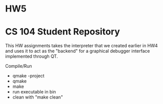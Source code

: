 # HW5

# CS 104 Student Repository

This HW assignments takes the interpreter that we created earlier in HW4 and
uses it to act as the "backend" for a graphical debugger interface implemented 
through QT.  

Compile/Run
- qmake -project
- qmake
- make
- run executable in bin
- clean with "make clean"